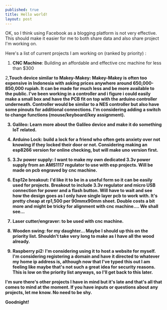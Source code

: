```yaml
---
published: true
title: Hello world!
layout: post
---
```

OK, so I think using Facebook as a blogging platform is not very effective. This should make it easier for me to both share data and also share project I'm working on. 

Here's a list of current projects I am working on (ranked by priority) :

1. <b>CNC Machine</b>: Building an affordable and effective cnc machine for less than $300

2,<b>Touch device similar to Makey-Makey:  Makey-Makey is often too expensive in Indonesia with asking prices anywhere around 650,000-850,000 rupiah.  It can be made for much less and be more available to the public. I've been working in a controller and i figure i could easily make a small box and have the PCB fit on top with the arduino controller underneath.  Controller would be similar to a NES controller but also have some pinouts for additional connections.  I'm considering adding a switch to change functions (mouse/keyboard/key assignment). 

3. <b>Galileo</b>: Learn more about the Galileo device and make it do something IoT related. 

4. <b>Arduino Lock</b>: build a lock for a friend who often gets anxiety over not knowing if they locked their door or not.  Considering making an esp8266 version for online checking, but will make uno version first. 

5. <b>3.3v power supply</b>: I want to make my own dedicated 3.3v power supply from an AMS1117 regulator to use with esp projects. Will be made on pcb engraved by cnc machine. 

6. <b>Esp12e breakout</b>: I'd like it to be in a useful form so it can be easily used for projects. Breakout to include 3.3v regulator and micro USB connection for power and a flash button. Will have to wait and see how the design goes as I only have single layer pcb to work with. It's pretty cheap at rp1,500 per 90mmx90mm sheet. Double costs a bit more and might be tricky for alignment with cnc machine.... We shall see... 

7. <b>Laser cutter/engraver</b>: to be used with cnc machine. 

8. <b>Wooden swing</b>: for my daughter... Maybe I should up this on the priority list.  Shouldn't take very long  to make as I have all the wood already.  

9. <b>Raspberry pi2</b>: I'm considering using it to host a website for myself.  I'm considering registering a domain and have it directed to whatever my home ip address is, although now that I've typed this out I am feeling like maybe that's not such a great idea for security reasons. This is low on the priority list anyways, so I'll get back to this later. 

I'm sure there's other projects I have in mind but it's late and that's all that comes to mind at the moment.  If you have inputs or questions about any projects, let me know.  No need to be shy. 

Goodnight!